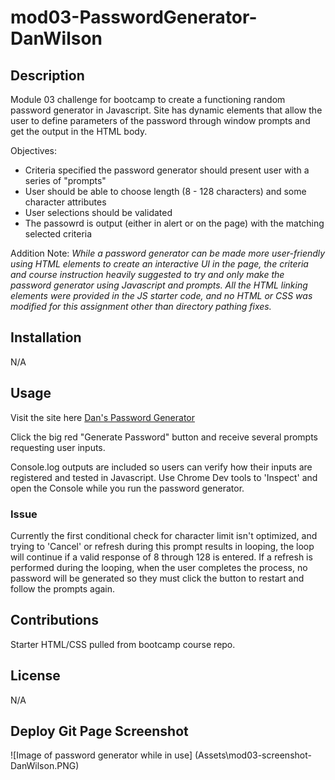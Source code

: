 # mod03-PasswordGenerator-DanWilson

## Description
Module 03 challenge for bootcamp to create a functioning random password generator in Javascript. Site has dynamic elements that allow the user to define parameters of the password through window prompts and get the output in the HTML body.

Objectives:

- Criteria specified the password generator should present user with a series of "prompts"
- User should be able to choose length (8 - 128 characters) and some character attributes
- User selections should be validated
- The passowrd is output (either in alert or on the page) with the matching selected criteria

Addition Note: *While a password generator can be made more user-friendly using HTML elements to create an interactive UI in the page, the criteria and course instruction heavily suggested to try and only make the password generator using Javascript and prompts. All the HTML linking elements were provided in the JS starter code, and no HTML or CSS was modified for this assignment other than directory pathing fixes.*

## Installation

N/A

## Usage

Visit the site here [Dan's Password Generator](https://part-time-dan.github.io/mod03-PassGen-DanWilson/)

Click the big red "Generate Password" button and receive several prompts requesting user inputs. 

Console.log outputs are included so users can verify how their inputs are registered and tested in Javascript. Use Chrome Dev tools to 'Inspect' and open the Console while you run the password generator.


### Issue

Currently the first conditional check for character limit isn't optimized, and trying to 'Cancel' or refresh during this prompt results in looping, the loop will continue if a valid response of 8 through 128 is entered. If a refresh is performed during the looping, when the user completes the process, no password will be generated so they must click the button to restart and follow the prompts again.


## Contributions

Starter HTML/CSS pulled from bootcamp course repo.

## License

N/A

## Deploy Git Page Screenshot

![Image of password generator while in use] (Assets\mod03-screenshot-DanWilson.PNG)

